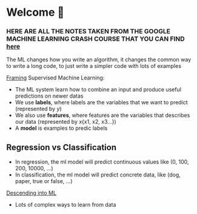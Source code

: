 # Welcome 👋

### HERE ARE ALL THE NOTES TAKEN FROM THE GOOGLE MACHINE LEARNING CRASH COURSE THAT YOU CAN FIND [here](https://developers.google.com/machine-learning/crash-course)

The ML changes how you write an algorithm, it changes the common way to write a long code, to just write a simpler code with lots of examples

[Framing](https://developers.google.com/machine-learning/crash-course/framing/ml-terminology)
Supervised Machine Learning:

-   The ML system learn how to combine an input and produce useful predictions on newer datas
-   We use **labels**, where labels are the variables that we want to predict (represented by _y_)
-   We also use **features**, where features are the variables that describes our data (represented by _x_{x1, x2, x3...})
-   A **model** is examples to predic labels

## Regression vs Classification

-   In regression, the ml model will predict continuous values like (0, 100, 200, 10000, ...)
-   In classification, the ml model will predict concrete data, like (dog, paper, true or false, ...)

[Descending into ML](https://developers.google.com/machine-learning/crash-course/descending-into-ml/linear-regression)

-   Lots of complex ways to learn from data
